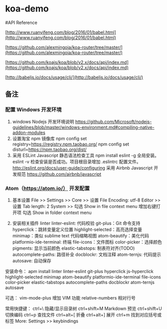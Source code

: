 # koa-demo

#API Reference

[http://www.ruanyifeng.com/blog/2016/01/babel.html](http://www.ruanyifeng.com/blog/2016/01/babel.html)

[https://github.com/alexmingoia/koa-router/tree/master/](https://github.com/alexmingoia/koa-router/tree/master/)

[https://github.com/koajs/koa/blob/v2.x/docs/api/index.md](https://github.com/koajs/koa/blob/v2.x/docs/api/index.md)

[http://babeljs.io/docs/usage/cli/](http://babeljs.io/docs/usage/cli/)


## 备注

### 配置 Windows 开发环境
1. windows Nodejs 开发环境说明
https://github.com/Microsoft/nodejs-guidelines/blob/master/windows-environment.md#compiling-native-addon-modules
2. 设置淘宝 npm 镜像库
npm config set registry=https://registry.npm.taobao.org/
npm config set disturl=https://npm.taobao.org/dist/
3. 采用 ESLint Javascript 静态语法检查工具
npm install eslint -g 全局安装。eslint -v 检查安装是否成功。项目根目录增加 .eslintrc 配置文件。
http://eslint.org/docs/user-guide/configuring
采用 Airbnb Javascript 开发规范
https://github.com/airbnb/javascript

### Atom（https://atom.io/） 开发配置
1. 基本设置
File >> Settings >>
Core >>
设置 File Encoding: utf-8
Editor >>
设置 Tab length: 2
System >>
勾选 Show in file context menu 增加右键打开项
勾选 Show in folder context menu

1.  安装相关插件
linter linter-eslint: 代码校验
git-plus：Git 命令支持
hyperclick：跳转变量定义位置
highlight-selected：高亮选择变量
minimap：类似 sublime text 代码缩略视图
atom-beautify：美化代码
platformio-ide-terminal: 终端
file-icons：文件图标
color-picker：选择颜色
pigments: 显示当前颜色
elastic-tabstops: 制表符对齐(TODO)
autocomplete-paths: 路径补全
docblockr: 文档注释
atom-ternjs: 代码提示
autosave: 自动保存

安装命令：
apm install linter linter-eslint git-plus hyperclick js-hyperclick highlight-selected minimap atom-beautify platformio-ide-terminal file-icons color-picker elastic-tabstops autocomplete-paths docblockr atom-ternjs autosave

可选：
vim-mode-plus 增加 VIM 功能
relative-numbers 相对行号

常用快捷键：
ctrl+\ 隐藏/显示目录树
ctrl+shift+M Markdown 预览
ctrl+shift+U 切换编码
ctrl+p 查找文件
ctrl+alt+[ 折叠
ctrl+alt+] 展开
ctrl+m 找到对应括号或标签
More: Settings >> keybindings

